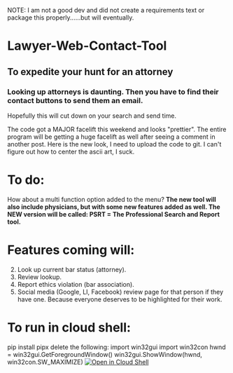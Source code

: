 NOTE: I am not a good dev and did not create a requirements text or package this properly......but will eventually.

# Lawyer-Web-Contact-Tool
## To expedite your hunt for an attorney
### Looking up attorneys is daunting. Then you have to find their contact buttons to send them an email.
Hopefully this will cut down on your search and send time.

The code got a MAJOR facelift this weekend and looks "prettier". The entire program will be getting a huge facelift as well after seeing a comment in another post. Here is the new look, I need to upload the code to git. I can't figure out how to center the ascii art, I suck.

# To do:
How about a multi function option added to the menu?
**The new tool will also include physicians, but with some new features added as well. The NEW version will be called: PSRT = The Professional Search and Report tool.**

# Features coming will:
2. Look up current bar status (attorney).
3. Review lookup.
4. Report ethics violation (bar association).
5. Social media (Google, LI, Facebook) review page for that person if they have one. Because everyone deserves to be highlighted for their work.

# To run in cloud shell:
pip install pipx
delete the following:
import win32gui
import win32con
hwnd = win32gui.GetForegroundWindow()
win32gui.ShowWindow(hwnd, win32con.SW_MAXIMIZE)
[![Open in Cloud Shell](https://gstatic.com/cloudssh/images/open-btn.svg)](https://shell.cloud.google.com/cloudshell/editor?cloudshell_git_repo=https://github.com/michaelnotadev/Lawyer-Web-Contact-Tool)
